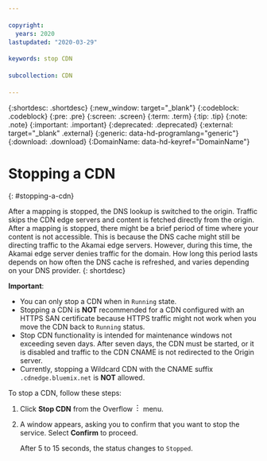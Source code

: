 ```yaml
---

copyright:
  years: 2020
lastupdated: "2020-03-29"

keywords: stop CDN

subcollection: CDN

---
```

{:shortdesc: .shortdesc}
{:new_window: target="_blank"}
{:codeblock: .codeblock}
{:pre: .pre}
{:screen: .screen}
{:term: .term}
{:tip: .tip}
{:note: .note}
{:important: .important}
{:deprecated: .deprecated}
{:external: target="_blank" .external}
{:generic: data-hd-programlang="generic"}
{:download: .download}
{:DomainName: data-hd-keyref="DomainName"}

# Stopping a CDN
{: #stopping-a-cdn}

After a mapping is stopped, the DNS lookup is switched to the origin. Traffic skips the CDN edge servers and content is fetched directly from the origin. After a mapping is stopped, there might be a brief period of time where your content is not accessible. This is because the DNS cache might still be directing traffic to the Akamai edge servers. However, during this time, the Akamai edge server denies traffic for the domain. How long this period lasts depends on how often the DNS cache is refreshed, and varies depending on your DNS provider.
{: shortdesc}

**Important**:

   * You can only stop a CDN when in `Running` state.<br />
   * Stopping a CDN is **NOT** recommended for a CDN configured with an HTTPS SAN certificate because HTTPS traffic might not work when you move the CDN back to `Running` status.<br />
   * Stop CDN functionality is intended for maintenance windows not exceeding seven days. After seven days, the CDN must be started, or it is disabled and traffic to the CDN CNAME is not redirected to the Origin server.<br />
   * Currently, stopping a Wildcard CDN with the CNAME suffix `.cdnedge.bluemix.net` is **NOT** allowed. 


To stop a CDN, follow these steps:

1. Click **Stop CDN** from the Overflow ![Overflow menu](images/overflow.png) menu.
2. A window appears, asking you to confirm that you want to stop the service. Select **Confirm** to proceed.

   After 5 to 15 seconds, the status changes to `Stopped`. 

